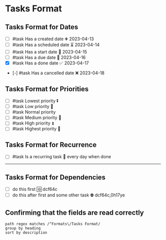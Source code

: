 # Tasks Format

## Tasks Format for Dates

<!-- placeholder to force blank line before included text --><!-- include: DocsSamplesForTaskFormats.test.Serializer_Dates_tasksPluginEmoji-include.approved.md -->

- [ ] #task Has a created date ➕ 2023-04-13
- [ ] #task Has a scheduled date ⏳ 2023-04-14
- [ ] #task Has a start date 🛫 2023-04-15
- [ ] #task Has a due date 📅 2023-04-16
- [x] #task Has a done date ✅ 2023-04-17
- [-] #task Has a cancelled date ❌ 2023-04-18

<!-- placeholder to force blank line after included text --><!-- endInclude -->

## Tasks Format for Priorities

<!-- placeholder to force blank line before included text --><!-- include: DocsSamplesForTaskFormats.test.Serializer_Priorities_tasksPluginEmoji-include.approved.md -->

- [ ] #task Lowest priority ⏬
- [ ] #task Low priority 🔽
- [ ] #task Normal priority
- [ ] #task Medium priority 🔼
- [ ] #task High priority ⏫
- [ ] #task Highest priority 🔺

<!-- placeholder to force blank line after included text --><!-- endInclude -->

## Tasks Format for Recurrence

- [ ] #task Is a recurring task 🔁 every day when done

---

## Tasks Format for Dependencies

<!-- placeholder to force blank line before included text --><!-- include: DocsSamplesForTaskFormats.test.Serializer_Dependencies_tasksPluginEmoji-include.approved.md -->

- [ ] do this first 🆔 dcf64c
- [ ] do this after first and some other task ⛔️ dcf64c,0h17ye

<!-- placeholder to force blank line after included text --><!-- endInclude -->

## Confirming that the fields are read correctly

```tasks
path regex matches /^Formats\/Tasks Format/
group by heading
sort by description
```
